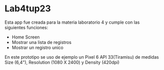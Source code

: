 # Lab4tup23

Esta app fue creada para la materia laboratorio 4 y cumple con las siguientes funciones:
* Home Screen
* Mostrar una lista de registros
* Mostrar un registro unico

En este prototipo se uso de ejemplo un Pixel 6 API 33(Tiramisu) de medidas Size (6,4"), Resolution (1080 X 2400) y Density (420dpi) 
